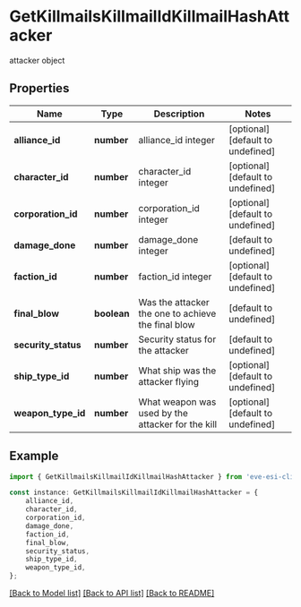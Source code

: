 # GetKillmailsKillmailIdKillmailHashAttacker

attacker object

## Properties

Name | Type | Description | Notes
------------ | ------------- | ------------- | -------------
**alliance_id** | **number** | alliance_id integer | [optional] [default to undefined]
**character_id** | **number** | character_id integer | [optional] [default to undefined]
**corporation_id** | **number** | corporation_id integer | [optional] [default to undefined]
**damage_done** | **number** | damage_done integer | [default to undefined]
**faction_id** | **number** | faction_id integer | [optional] [default to undefined]
**final_blow** | **boolean** | Was the attacker the one to achieve the final blow  | [default to undefined]
**security_status** | **number** | Security status for the attacker  | [default to undefined]
**ship_type_id** | **number** | What ship was the attacker flying  | [optional] [default to undefined]
**weapon_type_id** | **number** | What weapon was used by the attacker for the kill  | [optional] [default to undefined]

## Example

```typescript
import { GetKillmailsKillmailIdKillmailHashAttacker } from 'eve-esi-client-ts';

const instance: GetKillmailsKillmailIdKillmailHashAttacker = {
    alliance_id,
    character_id,
    corporation_id,
    damage_done,
    faction_id,
    final_blow,
    security_status,
    ship_type_id,
    weapon_type_id,
};
```

[[Back to Model list]](../README.md#documentation-for-models) [[Back to API list]](../README.md#documentation-for-api-endpoints) [[Back to README]](../README.md)
